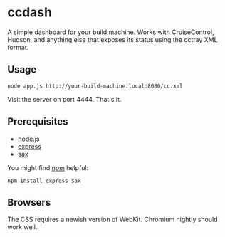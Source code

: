 ccdash
======

A simple dashboard for your build machine. Works with CruiseControl, Hudson,
and anything else that exposes its status using the cctray XML format.

Usage
-----

    node app.js http://your-build-machine.local:8080/cc.xml

Visit the server on port 4444. That's it.

Prerequisites
-------------

* [node.js](http://nodejs.org/)
* [express](http://expressjs.com/)
* [sax](http://github.com/isaacs/sax-js)

You might find [npm](http://npmjs.org/) helpful:

    npm install express sax

Browsers
--------

The CSS requires a newish version of WebKit. Chromium nightly should work well.
